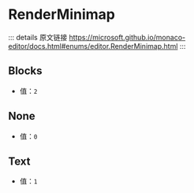 # RenderMinimap
        
::: details 原文链接
https://microsoft.github.io/monaco-editor/docs.html#enums/editor.RenderMinimap.html
:::

## Blocks
- 值：`2`
## None
- 值：`0`
## Text
- 值：`1`